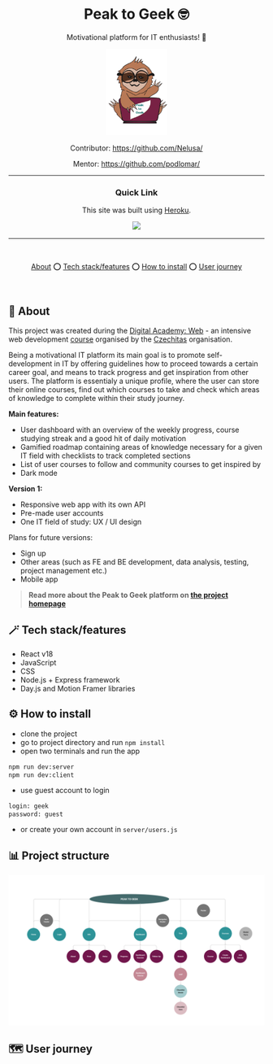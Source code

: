 <div align='center'>

# Peak to Geek :nerd_face:

Motivational platform for IT enthusiasts! :sloth:

<img src='./client/img/logo_own--colored.svg' alt="Peak to Geek logo" width="120">

Contributor: https://github.com/Nelusa/

Mentor: https://github.com/podlomar/

---

### Quick Link

This site was built using [Heroku](https://www.heroku.com/).

  <a href="https://peak-to-geek.herokuapp.com/">
    <img src='https://img.shields.io/badge/HOMEPAGE-gray?style=for-the-badge'>
  </a>
</div>

---

<br />

<div align="center">

[About](https://github.com/EvaMach/peak-to-geek#memo-about) :o:
[Tech stack/features](https://github.com/EvaMach/peak-to-geek#magic_wand-tech-stackfeatures) :o:
[How to install](https://github.com/EvaMach/peak-to-geek#gear-how-to-install) :o:
[User journey](https://github.com/EvaMach/peak-to-geek/#world_map-user-journey)

</div>

<br />

## :memo: About

This project was created during the [Digital Academy: Web](https://www.czechitas.cz/kurzy/digitalni-akademie-web) - an intensive web development [course](https://docs.google.com/spreadsheets/d/1uuo2skY2L4KZoBT-YzaN5iY02RUsiza5mgDshyJbGRI/edit#gid=1798591226) organised by the [Czechitas](https://www.czechitas.cz/) organisation.

Being a motivational IT platform its main goal is to promote self-development in IT by offering guidelines how to proceed towards a certain career goal, and means to track progress and get inspiration from other users. The platform is essentialy a unique profile, where the user can store their online courses, find out which courses to take and check which areas of knowledge to complete within their study journey.

**Main features:**

- User dashboard with an overview of the weekly progress, course studying streak and a good hit of daily motivation
- Gamified roadmap containing areas of knowledge necessary for a given IT field with checklists to track completed sections
- List of user courses to follow and community courses to get inspired by
- Dark mode

**Version 1:**

- Responsive web app with its own API
- Pre-made user accounts
- One IT field of study: UX / UI design

Plans for future versions:

- Sign up
- Other areas (such as FE and BE development, data analysis, testing, project management etc.)
- Mobile app

> **Read more about the Peak to Geek platform on [the project homepage](https://peak-to-geek.herokuapp.com/)**

## :magic_wand: Tech stack/features

- React v18
- JavaScript
- CSS
- Node.js + Express framework
- Day.js and Motion Framer libraries

## :gear: How to install

- clone the project
- go to project directory and run `npm install`
- open two terminals and run the app

```
npm run dev:server
npm run dev:client
```

- use guest account to login

```
login: geek
password: guest
```

- or create your own account in `server/users.js `

## :bar_chart: Project structure

<div align='center'>

  <img src='./client/img/figjam--structure.svg' alt="Project structure (components)" width="600">

</div>

## :world_map: User journey

<!-- PŘIDAT GIF HÍR -->

<!-- Natočila bych user journey jako na MYM, akorát samozřejmě v aktuální verzi přímo na stránce - od přihlášení, přes klik na strom a checklisty až po přidání nového kurzu a vytvoření dashboardu/přidání kurzů na dashboard, na konec odhlášení -->
